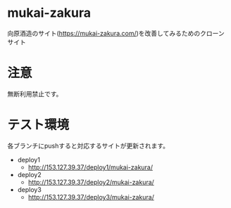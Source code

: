 # mukai-zakura
向原酒造のサイト(https://mukai-zakura.com/)を改善してみるためのクローンサイト

# 注意
無断利用禁止です。

# テスト環境
各ブランチにpushすると対応するサイトが更新されます。

- deploy1
  - http://153.127.39.37/deploy1/mukai-zakura/
- deploy2
  - http://153.127.39.37/deploy2/mukai-zakura/
- deploy3
  - http://153.127.39.37/deploy3/mukai-zakura/
